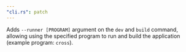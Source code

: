 ```yaml
---
"cli.rs": patch
---
```


Adds `--runner [PROGRAM]` argument on the `dev` and `build` command, allowing using the specified program to run and build the application (example program: `cross`).
